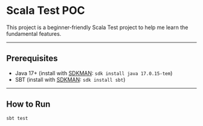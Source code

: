 # Scala Test POC

This project is a beginner-friendly Scala Test project to help me
learn the fundamental features.

---

## Prerequisites

- Java 17+ (install with [SDKMAN](https://sdkman.io/): `sdk install java 17.0.15-tem`)
- SBT (install with [SDKMAN](https://sdkman.io/): `sdk install sbt`)

---

## How to Run

```bash
sbt test
```
